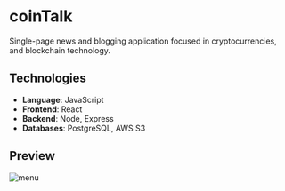 # coinTalk
Single-page news and blogging application focused in cryptocurrencies, and blockchain technology.

## Technologies
- **Language**: JavaScript
- **Frontend**: React
- **Backend**: Node, Express
- **Databases**: PostgreSQL, AWS S3


## Preview
![menu](https://github.com/csuito/coinTalk/blob/master/public/assets/menu.png)
